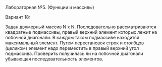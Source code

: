 Лабораторная №5. (Функции и массивы)

Вариант 18:

Задан двумерный массив N x N. Последовательно рассматриваются квадратные подмассивы, правый верхний элемент которых лежит на побочной диагонали. В каждом таком подмассиве находится максимальный элемент. Путем перестановок строк и столбцов (целиком) элемент надо переместить в правый верхний угол подмассива. Проверить получилась ли на побочной диагонали убывающая последовательность элементов.
